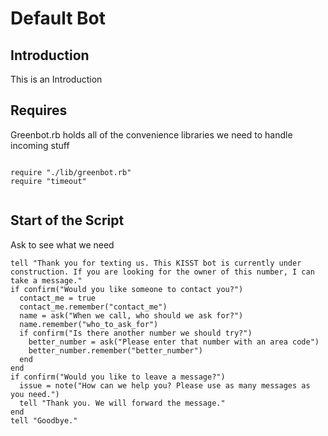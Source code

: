 



# Default Bot

## Introduction
This is an Introduction


## Requires
Greenbot.rb holds all of the convenience libraries we need to handle
incoming stuff


  

```

require "./lib/greenbot.rb"
require "timeout"


```







## Start of the Script
Ask to see what we need


  

```
tell "Thank you for texting us. This KISST bot is currently under construction. If you are looking for the owner of this number, I can take a message."
if confirm("Would you like someone to contact you?")
  contact_me = true
  contact_me.remember("contact_me")
  name = ask("When we call, who should we ask for?")
  name.remember("who_to_ask_for")
  if confirm("Is there another number we should try?")
    better_number = ask("Please enter that number with an area code")
    better_number.remember("better_number")
  end
end
if confirm("Would you like to leave a message?")
  issue = note("How can we help you? Please use as many messages as you need.")
  tell "Thank you. We will forward the message."
end
tell "Goodbye."


```





